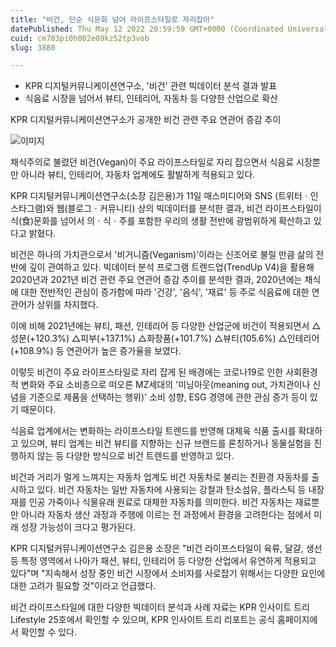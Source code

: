 ```yaml
---
title: "비건, 단순 식문화 넘어 라이프스타일로 자리잡아"
datePublished: Thu May 12 2022 20:59:59 GMT+0000 (Coordinated Universal Time)
cuid: cm703pi0h002e09kz52tp3vob
slug: 3880

---
```



- KPR 디지털커뮤니케이션연구소, '비건' 관련 빅데이터 분석 결과 발표
- 식음료 시장을 넘어서 뷰티, 인테리어, 자동차 등 다양한 산업으로 확산

KPR 디지털커뮤니케이션연구소가 공개한 비건 관련 주요 연관어 증감 추이

![이미지](https://cdn.hashnode.com/res/hashnode/image/upload/v1739255313238/181c9903-e30b-4d4b-9919-c9fcbaf8fa14.jpeg)

채식주의로 불렸던 비건(Vegan)이 주요 라이프스타일로 자리 잡으면서 식음료 시장뿐만 아니라 뷰티, 인테리어, 자동차 업계에도 활발하게 적용되고 있다.

KPR 디지털커뮤니케이션연구소(소장 김은용)가 11일 매스미디어와 SNS (트위터ㆍ인스타그램)와 웹(블로그ㆍ커뮤니티) 상의 빅데이터를 분석한 결과, 비건 라이프스타일이 식(食)문화를 넘어서 의ㆍ식ㆍ주를 포함한 우리의 생활 전반에 광범위하게 확산하고 있다고 밝혔다.

비건은 하나의 가치관으로서 '비거니즘(Veganism)'이라는 신조어로 불릴 만큼 삶의 전반에 깊이 관여하고 있다. 빅데이터 분석 프로그램 트렌드업(TrendUp V4)을 활용해 2020년과 2021년 비건 관련 주요 연관어 증감 추이를 분석한 결과, 2020년에는 채식에 대한 전반적인 관심이 증가함에 따라 '건강', '음식', '재료' 등 주로 식음료에 대한 연관어가 상위를 차지했다.

이에 비해 2021년에는 뷰티, 패션, 인테리어 등 다양한 산업군에 비건이 적용되면서 △성분(+120.3%) △피부(+137.1%) △화장품(+101.7%) △뷰티(105.6%) △인테리어(+108.9%) 등 연관어가 높은 증가율을 보였다.

이렇듯 비건이 주요 라이프스타일로 자리 잡게 된 배경에는 코로나19로 인한 사회환경적 변화와 주요 소비층으로 떠오른 MZ세대의 '미닝아웃(meaning out, 가치관이나 신념을 기준으로 제품을 선택하는 행위)' 소비 성향, ESG 경영에 관한 관심 증가 등이 있기 때문이다.

식음료 업계에서는 변화하는 라이프스타일 트렌드를 반영해 대체육 식품 출시를 확대하고 있으며, 뷰티 업계는 비건 뷰티를 지향하는 신규 브랜드를 론칭하거나 동물실험을 진행하지 않는 등 다양한 방식으로 비건 트렌드를 반영하고 있다.

비건과 거리가 멀게 느껴지는 자동차 업계도 비건 자동차로 불리는 친환경 자동차를 출시하고 있다. 비건 자동차는 일반 자동차에 사용되는 강철과 탄소섬유, 플라스틱 등 내장재를 인공 가죽이나 식물유래 원료로 대체한 자동차를 의미한다. 비건 자동차는 재료뿐만 아니라 자동차 생산 과정과 주행에 이르는 전 과정에서 환경을 고려한다는 점에서 미래 성장 가능성이 크다고 평가된다.

KPR 디지털커뮤니케이션연구소 김은용 소장은 "비건 라이프스타일이 육류, 달걀, 생선 등 특정 영역에서 나아가 패션, 뷰티, 인테리어 등 다양한 산업에서 유연하게 적용되고 있다"며 "지속해서 성장 중인 비건 시장에서 소비자를 사로잡기 위해서는 다양한 요인에 대한 고려가 필요할 것"이라고 언급했다.

비건 라이프스타일에 대한 다양한 빅데이터 분석과 사례 자료는 KPR 인사이트 트리 Lifestyle 25호에서 확인할 수 있으며, KPR 인사이트 트리 리포트는 공식 홈페이지에서 확인할 수 있다.